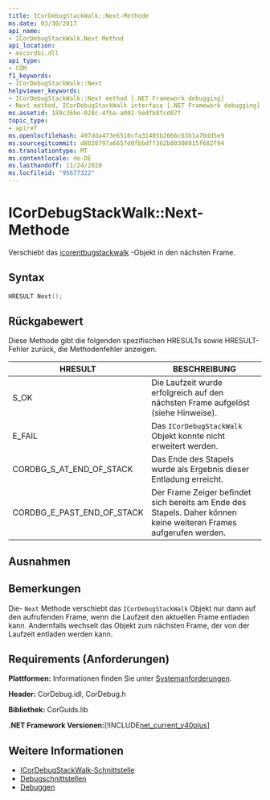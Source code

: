 ```yaml
---
title: ICorDebugStackWalk::Next-Methode
ms.date: 03/30/2017
api_name:
- ICorDebugStackWalk.Next Method
api_location:
- mscordbi.dll
api_type:
- COM
f1_keywords:
- ICorDebugStackWalk::Next
helpviewer_keywords:
- ICorDebugStackWalk::Next method [.NET Framework debugging]
- Next method, ICorDebugStackWalk interface [.NET Framework debugging]
ms.assetid: 189c36be-028c-4fba-a002-5edfb8fcd07f
topic_type:
- apiref
ms.openlocfilehash: 497dda473e6510cfa31405b2066c63b1a70dd5e9
ms.sourcegitcommit: d8020797a6657d0fbbdff362b80300815f682f94
ms.translationtype: MT
ms.contentlocale: de-DE
ms.lasthandoff: 11/24/2020
ms.locfileid: "95677322"
---
```

# <a name="icordebugstackwalknext-method"></a>ICorDebugStackWalk::Next-Methode

Verschiebt das [icorentbugstackwalk](icordebugstackwalk-interface.md) -Objekt in den nächsten Frame.  
  
## <a name="syntax"></a>Syntax  
  
```cpp  
HRESULT Next();  
```  
  
## <a name="return-value"></a>Rückgabewert  

 Diese Methode gibt die folgenden spezifischen HRESULTs sowie HRESULT-Fehler zurück, die Methodenfehler anzeigen.  
  
|HRESULT|BESCHREIBUNG|  
|-------------|-----------------|  
|S_OK|Die Laufzeit wurde erfolgreich auf den nächsten Frame aufgelöst (siehe Hinweise).|  
|E_FAIL|Das `ICorDebugStackWalk` Objekt konnte nicht erweitert werden.|  
|CORDBG_S_AT_END_OF_STACK|Das Ende des Stapels wurde als Ergebnis dieser Entladung erreicht.|  
|CORDBG_E_PAST_END_OF_STACK|Der Frame Zeiger befindet sich bereits am Ende des Stapels. Daher können keine weiteren Frames aufgerufen werden.|  
  
## <a name="exceptions"></a>Ausnahmen  
  
## <a name="remarks"></a>Bemerkungen  

 Die- `Next` Methode verschiebt das `ICorDebugStackWalk` Objekt nur dann auf den aufrufenden Frame, wenn die Laufzeit den aktuellen Frame entladen kann. Andernfalls wechselt das Objekt zum nächsten Frame, der von der Laufzeit entladen werden kann.  
  
## <a name="requirements"></a>Requirements (Anforderungen)  

 **Plattformen:** Informationen finden Sie unter [Systemanforderungen](../../get-started/system-requirements.md).  
  
 **Header:** CorDebug.idl, CorDebug.h  
  
 **Bibliothek:** CorGuids.lib  
  
 **.NET Framework Versionen:**[!INCLUDE[net_current_v40plus](../../../../includes/net-current-v40plus-md.md)]  
  
## <a name="see-also"></a>Weitere Informationen

- [ICorDebugStackWalk-Schnittstelle](icordebugstackwalk-interface.md)
- [Debugschnittstellen](debugging-interfaces.md)
- [Debuggen](index.md)
